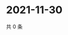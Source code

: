 # 2021-11-30

共 0 条

<!-- BEGIN WEIBO -->
<!-- 最后更新时间 Tue Nov 30 2021 17:12:13 GMT+0800 (China Standard Time) -->

<!-- END WEIBO -->
